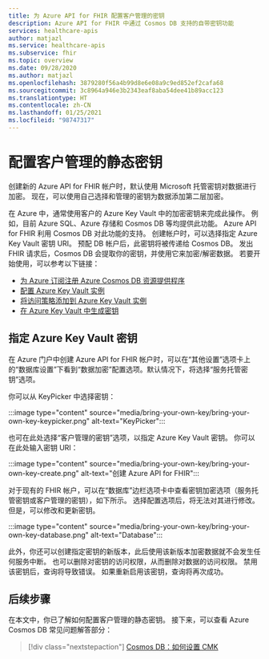 ```yaml
---
title: 为 Azure API for FHIR 配置客户管理的密钥
description: Azure API for FHIR 中通过 Cosmos DB 支持的自带密钥功能
services: healthcare-apis
author: matjazl
ms.service: healthcare-apis
ms.subservice: fhir
ms.topic: overview
ms.date: 09/28/2020
ms.author: matjazl
ms.openlocfilehash: 3879280f56a4b99d8e6e08a9c9ed852ef2cafa68
ms.sourcegitcommit: 3c8964a946e3b2343eaf8aba54dee41b89acc123
ms.translationtype: HT
ms.contentlocale: zh-CN
ms.lasthandoff: 01/25/2021
ms.locfileid: "98747317"
---
```

# <a name="configure-customer-managed-keys-at-rest"></a>配置客户管理的静态密钥

创建新的 Azure API for FHIR 帐户时，默认使用 Microsoft 托管密钥对数据进行加密。 现在，可以使用自己选择和管理的密钥为数据添加第二层加密。

在 Azure 中，通常使用客户的 Azure Key Vault 中的加密密钥来完成此操作。 例如，目前 Azure SQL、Azure 存储和 Cosmos DB 等均提供此功能。 Azure API for FHIR 利用 Cosmos DB 对此功能的支持。 创建帐户时，可以选择指定 Azure Key Vault 密钥 URI。 预配 DB 帐户后，此密钥将被传递给 Cosmos DB。 发出 FHIR 请求后，Cosmos DB 会提取你的密钥，并使用它来加密/解密数据。 若要开始使用，可以参考以下链接：

- [为 Azure 订阅注册 Azure Cosmos DB 资源提供程序](../cosmos-db/how-to-setup-cmk.md#register-resource-provider) 
- [配置 Azure Key Vault 实例](../cosmos-db/how-to-setup-cmk.md#configure-your-azure-key-vault-instance)
- [将访问策略添加到 Azure Key Vault 实例](../cosmos-db/how-to-setup-cmk.md#add-an-access-policy-to-your-azure-key-vault-instance)
- [在 Azure Key Vault 中生成密钥](../cosmos-db/how-to-setup-cmk.md#generate-a-key-in-azure-key-vault)

## <a name="specify-the-azure-key-vault-key"></a>指定 Azure Key Vault 密钥

在 Azure 门户中创建 Azure API for FHIR 帐户时，可以在“其他设置”选项卡上的“数据库设置”下看到“数据加密”配置选项。默认情况下，将选择“服务托管密钥”选项。 

你可以从 KeyPicker 中选择密钥：

:::image type="content" source="media/bring-your-own-key/bring-your-own-key-keypicker.png" alt-text="KeyPicker":::

也可在此处选择“客户管理的密钥”选项，以指定 Azure Key Vault 密钥。 你可以在此处输入密钥 URI：

:::image type="content" source="media/bring-your-own-key/bring-your-own-key-create.png" alt-text="创建 Azure API for FHIR":::

对于现有的 FHIR 帐户，可以在“数据库”边栏选项卡中查看密钥加密选项（服务托管密钥或客户管理的密钥），如下所示。 选择配置选项后，将无法对其进行修改。 但是，可以修改和更新密钥。

:::image type="content" source="media/bring-your-own-key/bring-your-own-key-database.png" alt-text="Database":::

此外，你还可以创建指定密钥的新版本，此后使用该新版本加密数据就不会发生任何服务中断。 也可以删除对密钥的访问权限，从而删除对数据的访问权限。 禁用该密钥后，查询将导致错误。 如果重新启用该密钥，查询将再次成功。

## <a name="next-steps"></a>后续步骤

在本文中，你已了解如何配置客户管理的静态密钥。 接下来，可以查看 Azure Cosmos DB 常见问题解答部分： 
 
>[!div class="nextstepaction"]
>[Cosmos DB：如何设置 CMK](https://docs.microsoft.com/azure/cosmos-db/how-to-setup-cmk#frequently-asked-questions)
